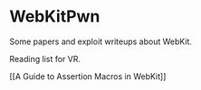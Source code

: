 # WebKitPwn
Some papers and exploit writeups about WebKit.

Reading list for VR.

[[A Guide to Assertion Macros in WebKit]]
